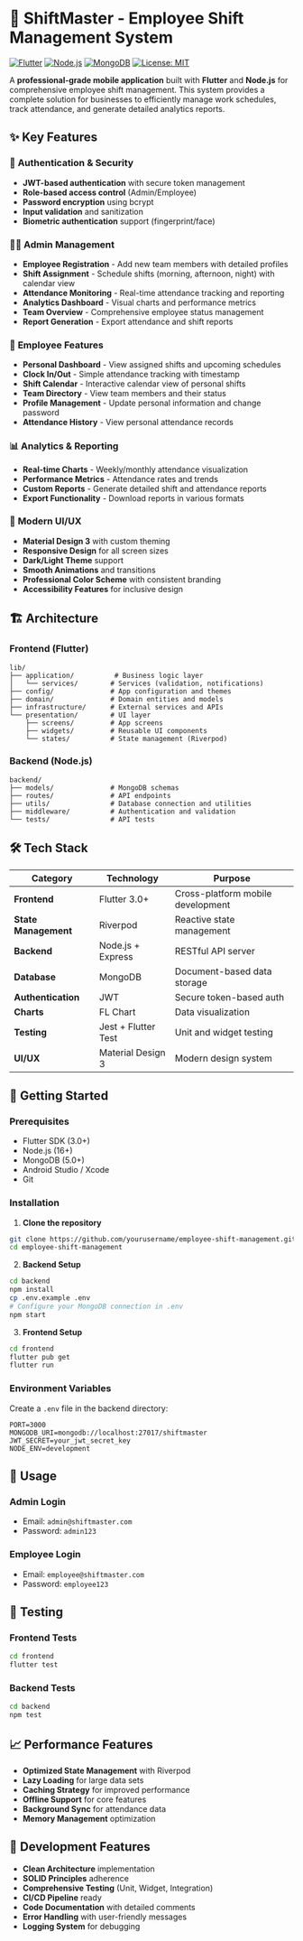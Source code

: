 # 🚀 ShiftMaster - Employee Shift Management System

[![Flutter](https://img.shields.io/badge/Flutter-02569B?style=for-the-badge&logo=flutter&logoColor=white)](https://flutter.dev)
[![Node.js](https://img.shields.io/badge/Node.js-43853D?style=for-the-badge&logo=node.js&logoColor=white)](https://nodejs.org)
[![MongoDB](https://img.shields.io/badge/MongoDB-4EA94B?style=for-the-badge&logo=mongodb&logoColor=white)](https://mongodb.com)
[![License: MIT](https://img.shields.io/badge/License-MIT-yellow.svg?style=for-the-badge)](https://opensource.org/licenses/MIT)

A **professional-grade mobile application** built with **Flutter** and **Node.js** for comprehensive employee shift management. This system provides a complete solution for businesses to efficiently manage work schedules, track attendance, and generate detailed analytics reports.


## ✨ Key Features

### 🔐 **Authentication & Security**
- **JWT-based authentication** with secure token management
- **Role-based access control** (Admin/Employee)
- **Password encryption** using bcrypt
- **Input validation** and sanitization
- **Biometric authentication** support (fingerprint/face)

### 👨‍💼 **Admin Management**
- **Employee Registration** - Add new team members with detailed profiles
- **Shift Assignment** - Schedule shifts (morning, afternoon, night) with calendar view
- **Attendance Monitoring** - Real-time attendance tracking and reporting
- **Analytics Dashboard** - Visual charts and performance metrics
- **Team Overview** - Comprehensive employee status management
- **Report Generation** - Export attendance and shift reports

### 👤 **Employee Features**
- **Personal Dashboard** - View assigned shifts and upcoming schedules
- **Clock In/Out** - Simple attendance tracking with timestamp
- **Shift Calendar** - Interactive calendar view of personal shifts
- **Team Directory** - View team members and their status
- **Profile Management** - Update personal information and change password
- **Attendance History** - View personal attendance records

### 📊 **Analytics & Reporting**
- **Real-time Charts** - Weekly/monthly attendance visualization
- **Performance Metrics** - Attendance rates and trends
- **Custom Reports** - Generate detailed shift and attendance reports
- **Export Functionality** - Download reports in various formats

### 🎨 **Modern UI/UX**
- **Material Design 3** with custom theming
- **Responsive Design** for all screen sizes
- **Dark/Light Theme** support
- **Smooth Animations** and transitions
- **Professional Color Scheme** with consistent branding
- **Accessibility Features** for inclusive design

## 🏗️ Architecture

### **Frontend (Flutter)**
```
lib/
├── application/          # Business logic layer
│   └── services/        # Services (validation, notifications)
├── config/              # App configuration and themes
├── domain/              # Domain entities and models
├── infrastructure/      # External services and APIs
└── presentation/        # UI layer
    ├── screens/         # App screens
    ├── widgets/         # Reusable UI components
    └── states/          # State management (Riverpod)
```

### **Backend (Node.js)**
```
backend/
├── models/              # MongoDB schemas
├── routes/              # API endpoints
├── utils/               # Database connection and utilities
├── middleware/          # Authentication and validation
└── tests/               # API tests
```

## 🛠️ Tech Stack

| Category | Technology | Purpose |
|----------|------------|---------|
| **Frontend** | Flutter 3.0+ | Cross-platform mobile development |
| **State Management** | Riverpod | Reactive state management |
| **Backend** | Node.js + Express | RESTful API server |
| **Database** | MongoDB | Document-based data storage |
| **Authentication** | JWT | Secure token-based auth |
| **Charts** | FL Chart | Data visualization |
| **Testing** | Jest + Flutter Test | Unit and widget testing |
| **UI/UX** | Material Design 3 | Modern design system |

## 🚀 Getting Started

### Prerequisites
- Flutter SDK (3.0+)
- Node.js (16+)
- MongoDB (5.0+)
- Android Studio / Xcode
- Git

### Installation

1. **Clone the repository**
```bash
git clone https://github.com/yourusername/employee-shift-management.git
cd employee-shift-management
```

2. **Backend Setup**
```bash
cd backend
npm install
cp .env.example .env
# Configure your MongoDB connection in .env
npm start
```

3. **Frontend Setup**
```bash
cd frontend
flutter pub get
flutter run
```

### Environment Variables

Create a `.env` file in the backend directory:
```env
PORT=3000
MONGODB_URI=mongodb://localhost:27017/shiftmaster
JWT_SECRET=your_jwt_secret_key
NODE_ENV=development
```

## 📱 Usage

### Admin Login
- Email: `admin@shiftmaster.com`
- Password: `admin123`

### Employee Login
- Email: `employee@shiftmaster.com`
- Password: `employee123`

## 🧪 Testing

### Frontend Tests
```bash
cd frontend
flutter test
```

### Backend Tests
```bash
cd backend
npm test
```

## 📈 Performance Features

- **Optimized State Management** with Riverpod
- **Lazy Loading** for large data sets
- **Caching Strategy** for improved performance
- **Offline Support** for core features
- **Background Sync** for attendance data
- **Memory Management** optimization

## 🔧 Development Features

- **Clean Architecture** implementation
- **SOLID Principles** adherence
- **Comprehensive Testing** (Unit, Widget, Integration)
- **CI/CD Pipeline** ready
- **Code Documentation** with detailed comments
- **Error Handling** with user-friendly messages
- **Logging System** for debugging
